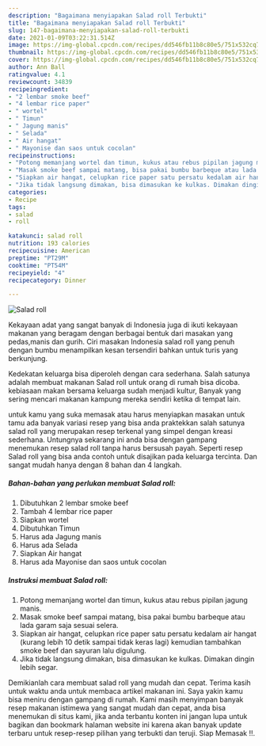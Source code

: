 ```yaml
---
description: "Bagaimana menyiapakan Salad roll Terbukti"
title: "Bagaimana menyiapakan Salad roll Terbukti"
slug: 147-bagaimana-menyiapakan-salad-roll-terbukti
date: 2021-01-09T03:22:31.514Z
image: https://img-global.cpcdn.com/recipes/dd546fb11b8c80e5/751x532cq70/salad-roll-foto-resep-utama.jpg
thumbnail: https://img-global.cpcdn.com/recipes/dd546fb11b8c80e5/751x532cq70/salad-roll-foto-resep-utama.jpg
cover: https://img-global.cpcdn.com/recipes/dd546fb11b8c80e5/751x532cq70/salad-roll-foto-resep-utama.jpg
author: Ann Ball
ratingvalue: 4.1
reviewcount: 34839
recipeingredient:
- "2 lembar smoke beef"
- "4 lembar rice paper"
- " wortel"
- " Timun"
- " Jagung manis"
- " Selada"
- " Air hangat"
- " Mayonise dan saos untuk cocolan"
recipeinstructions:
- "Potong memanjang wortel dan timun, kukus atau rebus pipilan jagung manis."
- "Masak smoke beef sampai matang, bisa pakai bumbu barbeque atau lada garam saja sesuai selera."
- "Siapkan air hangat, celupkan rice paper satu persatu kedalam air hangat (kurang lebih 10 detik sampai tidak keras lagi) kemudian tambahkan smoke beef dan sayuran lalu digulung."
- "Jika tidak langsung dimakan, bisa dimasukan ke kulkas. Dimakan dingin lebih segar."
categories:
- Recipe
tags:
- salad
- roll

katakunci: salad roll 
nutrition: 193 calories
recipecuisine: American
preptime: "PT29M"
cooktime: "PT54M"
recipeyield: "4"
recipecategory: Dinner

---
```



![Salad roll](https://img-global.cpcdn.com/recipes/dd546fb11b8c80e5/751x532cq70/salad-roll-foto-resep-utama.jpg)

Kekayaan adat yang sangat banyak di Indonesia juga di ikuti kekayaan makanan yang beragam dengan berbagai bentuk dari masakan yang pedas,manis dan gurih. Ciri masakan Indonesia salad roll yang penuh dengan bumbu menampilkan kesan tersendiri bahkan untuk turis yang berkunjung.


Kedekatan keluarga bisa diperoleh dengan cara sederhana. Salah satunya adalah membuat makanan Salad roll untuk orang di rumah bisa dicoba. kebiasaan makan bersama keluarga sudah menjadi kultur, Banyak yang sering mencari makanan kampung mereka sendiri ketika di tempat lain.



untuk kamu yang suka memasak atau harus menyiapkan masakan untuk tamu ada banyak variasi resep yang bisa anda praktekkan salah satunya salad roll yang merupakan resep terkenal yang simpel dengan kreasi sederhana. Untungnya sekarang ini anda bisa dengan gampang menemukan resep salad roll tanpa harus bersusah payah.
Seperti resep Salad roll yang bisa anda contoh untuk disajikan pada keluarga tercinta. Dan sangat mudah hanya dengan 8 bahan dan 4 langkah.


<!--inarticleads1-->

##### Bahan-bahan yang perlukan membuat Salad roll:

1. Dibutuhkan 2 lembar smoke beef
1. Tambah 4 lembar rice paper
1. Siapkan  wortel
1. Dibutuhkan  Timun
1. Harus ada  Jagung manis
1. Harus ada  Selada
1. Siapkan  Air hangat
1. Harus ada  Mayonise dan saos untuk cocolan




<!--inarticleads2-->

##### Instruksi membuat  Salad roll:

1. Potong memanjang wortel dan timun, kukus atau rebus pipilan jagung manis.
1. Masak smoke beef sampai matang, bisa pakai bumbu barbeque atau lada garam saja sesuai selera.
1. Siapkan air hangat, celupkan rice paper satu persatu kedalam air hangat (kurang lebih 10 detik sampai tidak keras lagi) kemudian tambahkan smoke beef dan sayuran lalu digulung.
1. Jika tidak langsung dimakan, bisa dimasukan ke kulkas. Dimakan dingin lebih segar.




Demikianlah cara membuat salad roll yang mudah dan cepat. Terima kasih untuk waktu anda untuk membaca artikel makanan ini. Saya yakin kamu bisa meniru dengan gampang di rumah. Kami masih menyimpan banyak resep makanan istimewa yang sangat mudah dan cepat, anda bisa menemukan di situs kami, jika anda terbantu konten ini jangan lupa untuk bagikan dan bookmark halaman website ini karena akan banyak update terbaru untuk resep-resep pilihan yang terbukti dan teruji. Siap Memasak !!. 
